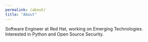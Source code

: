 ```yaml
---
permalink: /about/
title: "About"
---
```


Software Engineer at Red Hat, working on Emerging Technologies.
Interested in Python and Open Source Security.
